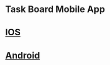 # Task Board Mobile App

# [IOS](https://github.com/CalenCalamity/TaskBoard_App/ios)

# [Android](https://github.com/CalenCalamity/TaskBoard_App/android)

